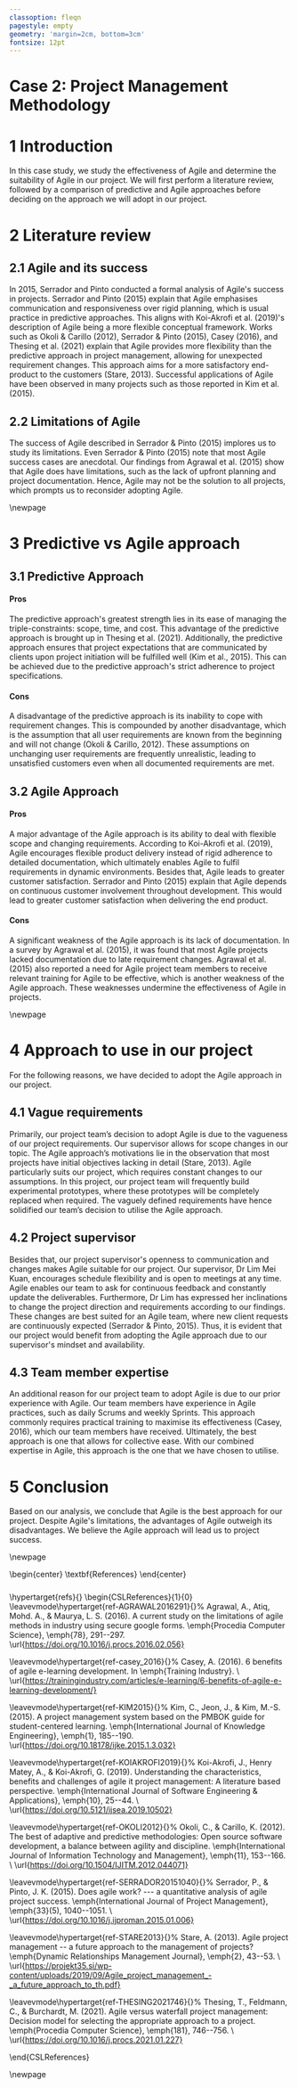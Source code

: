 ```yaml
---
classoption: fleqn
pagestyle: empty
geometry: 'margin=2cm, bottom=3cm'
fontsize: 12pt
---
```


# Case 2: Project Management Methodology

## 

# 1 Introduction

In this case study, we study the effectiveness of Agile and determine the suitability of Agile in our project. We will first perform a literature review, followed by a comparison of predictive and Agile approaches before deciding on the approach we will adopt in our project.

## 

# 2 Literature review

## 2.1 Agile and its success

In 2015, Serrador and Pinto conducted a formal analysis of Agile's success in projects. Serrador and Pinto (2015) explain that Agile emphasises communication and responsiveness over rigid planning, which is usual practice in predictive approaches. This aligns with Koi-Akrofi et al. (2019)'s description of Agile being a more flexible conceptual framework. Works such as Okoli & Carillo (2012), Serrador & Pinto (2015), Casey (2016), and Thesing et al. (2021) explain that Agile provides more flexibility than the predictive approach in project management, allowing for unexpected requirement changes. This approach aims for a more satisfactory end-product to the customers (Stare, 2013). Successful applications of Agile have been observed in many projects such as those reported in Kim et al. (2015).

## 2.2 Limitations of Agile

The success of Agile described in Serrador & Pinto (2015) implores us to study its limitations. Even Serrador & Pinto (2015) note that most Agile success cases are anecdotal. Our findings from Agrawal et al. (2015) show that Agile does have limitations, such as the lack of upfront planning and project documentation. Hence, Agile may not be the solution to all projects, which prompts us to reconsider adopting Agile.

\newpage

# 3 Predictive vs Agile approach

## 3.1 Predictive Approach

#### Pros

The predictive approach's greatest strength lies in its ease of managing the triple-constraints: scope, time, and cost. This advantage of the predictive approach is brought up in Thesing et al. (2021). Additionally, the predictive approach ensures that project expectations that are communicated by clients upon project initiation will be fulfilled well (Kim et al., 2015). This can be achieved due to the predictive approach's strict adherence to project specifications.

#### Cons

A disadvantage of the predictive approach is its inability to cope with requirement changes. This is compounded by another disadvantage, which is the assumption that all user requirements are known from the beginning and will not change (Okoli & Carillo, 2012). These assumptions on unchanging user requirements are frequently unrealistic, leading to unsatisfied customers even when all documented requirements are met.

## 3.2 Agile Approach

#### Pros

A major advantage of the Agile approach is its ability to deal with flexible scope and changing requirements. According to Koi-Akrofi et al. (2019), Agile encourages flexible product delivery instead of rigid adherence to detailed documentation, which ultimately enables Agile to fulfil requirements in dynamic environments. Besides that, Agile leads to greater customer satisfaction. Serrador and Pinto (2015) explain that Agile depends on continuous customer involvement throughout development. This would lead to greater customer satisfaction when delivering the end product.

#### Cons

A significant weakness of the Agile approach is its lack of documentation. In a survey by Agrawal et al. (2015), it was found that most Agile projects lacked documentation due to late requirement changes. Agrawal et al. (2015) also reported a need for Agile project team members to receive relevant training for Agile to be effective, which is another weakness of the Agile approach. These weaknesses undermine the effectiveness of Agile in projects.

\newpage

# 4 Approach to use in our project

For the following reasons, we have decided to adopt the Agile approach in our project.

## 4.1 Vague requirements

Primarily, our project team’s decision to adopt Agile is due to the vagueness of our project requirements. Our supervisor allows for scope changes in our topic. The Agile approach’s motivations lie in the observation that most projects have initial objectives lacking in detail (Stare, 2013). Agile particularly suits our project, which requires constant changes to our assumptions. In this project, our project team will frequently build experimental prototypes, where these prototypes will be completely replaced when required. The vaguely defined requirements have hence solidified our team’s decision to utilise the Agile approach.

## 4.2 Project supervisor

Besides that, our project supervisor's openness to communication and changes makes Agile suitable for our project. Our supervisor, Dr Lim Mei Kuan, encourages schedule flexibility and is open to meetings at any time. Agile enables our team to ask for continuous feedback and constantly update the deliverables. Furthermore, Dr Lim has expressed her inclinations to change the project direction and requirements according to our findings. These changes are best suited for an Agile team, where new client requests are continuously expected (Serrador & Pinto, 2015). Thus, it is evident that our project would benefit from adopting the Agile approach due to our supervisor's mindset and availability.

## 4.3 Team member expertise

An additional reason for our project team to adopt Agile is due to our prior experience with Agile. Our team members have experience in Agile practices, such as daily Scrums and weekly Sprints. This approach commonly requires practical training to maximise its effectiveness (Casey, 2016), which our team members have received. Ultimately, the best approach is one that allows for collective ease. With our combined expertise in Agile, this approach is the one that we have chosen to utilise.

## 

# 5 Conclusion

Based on our analysis, we conclude that Agile is the best approach for our project. Despite Agile's limitations, the advantages of Agile outweigh its disadvantages. We believe the Agile approach will lead us to project success.

\newpage

\begin{center}
\textbf{References}
\end{center}

##### 

\hypertarget{refs}{}
\begin{CSLReferences}{1}{0}
\leavevmode\hypertarget{ref-AGRAWAL2016291}{}%
Agrawal, A., Atiq, Mohd. A., \& Maurya, L. S. (2016). A current study on
the limitations of agile methods in industry using secure google forms.
\emph{Procedia Computer Science}, \emph{78}, 291--297.
\url{https://doi.org/10.1016/j.procs.2016.02.056}

\leavevmode\hypertarget{ref-casey_2016}{}%
Casey, A. (2016). 6 benefits of agile e-learning development. In
\emph{Training Industry}.
\\
\url{https://trainingindustry.com/articles/e-learning/6-benefits-of-agile-e-learning-development/}

\leavevmode\hypertarget{ref-KIM2015}{}%
Kim, C., Jeon, J., \& Kim, M.-S. (2015). A project management system
based on the PMBOK guide for student-centered learning.
\emph{International Journal of Knowledge Engineering}, \emph{1},
185--190. \url{https://doi.org/10.18178/ijke.2015.1.3.032}

\leavevmode\hypertarget{ref-KOIAKROFI2019}{}%
Koi-Akrofi, J., Henry Matey, A., \& Koi-Akrofi, G. (2019). Understanding
the characteristics, benefits and challenges of agile it project
management: A literature based perspective. \emph{International Journal
of Software Engineering \& Applications}, \emph{10}, 25--44.
\\
\url{https://doi.org/10.5121/ijsea.2019.10502}

\leavevmode\hypertarget{ref-OKOLI2012}{}%
Okoli, C., \& Carillo, K. (2012). The best of adaptive and predictive
methodologies: Open source software development, a balance between
agility and discipline. \emph{International Journal of Information
Technology and Management}, \emph{11}, 153--166.
\\
\url{https://doi.org/10.1504/IJITM.2012.044071}

\leavevmode\hypertarget{ref-SERRADOR20151040}{}%
Serrador, P., \& Pinto, J. K. (2015). Does agile work? --- a
quantitative analysis of agile project success. \emph{International
Journal of Project Management}, \emph{33}(5), 1040--1051.
\\
\url{https://doi.org/10.1016/j.ijproman.2015.01.006}

\leavevmode\hypertarget{ref-STARE2013}{}%
Stare, A. (2013). Agile project management -- a future approach to the
management of projects? \emph{Dynamic Relationships Management Journal},
\emph{2}, 43--53.
\\
\url{https://projekt35.si/wp-content/uploads/2019/09/Agile_project_management_-_a_future_approach_to_th.pdf}

\leavevmode\hypertarget{ref-THESING2021746}{}%
Thesing, T., Feldmann, C., \& Burchardt, M. (2021). Agile versus
waterfall project management: Decision model for selecting the
appropriate approach to a project. \emph{Procedia Computer Science},
\emph{181}, 746--756.
\\
\url{https://doi.org/10.1016/j.procs.2021.01.227}

\end{CSLReferences}

<!-- Delete this final page later -->

\newpage

<div id="refs" class="references csl-bib-body hanging-indent" data-line-spacing="2" role="doc-bibliography">
<div id="_" class="csl-entry" role="doc-biblioentry">
</div>
</div>
